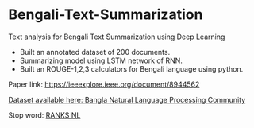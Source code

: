 # Bengali-Text-Summarization
Text analysis for Bengali Text Summarization using Deep Learning

<ul>
  <li>Built an annotated dataset of 200 documents.</li>
  <li>Summarizing model using LSTM network of RNN.</li>
  <li>Built an ROUGE-1,2,3 calculators for Bengali language using python.</li>
</ul>

<P>Paper link: <a href="https://ieeexplore.ieee.org/document/8944562" target="_blank">https://ieeexplore.ieee.org/document/8944562</></p>
<p>Dataset available here: <a href="http://www.bnlpc.org/research.php" target="_blank">Bangla Natural Language Processing Community</a></p>
<p>Stop word: <a href="https://www.ranks.nl/stopwords/bengali" target="_blank">RANKS NL</a></p>

